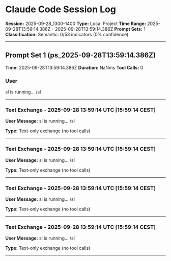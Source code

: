 # Claude Code Session Log

**Session:** 2025-09-28_1300-1400
**Type:** Local Project
**Time Range:** 2025-09-28T13:59:14.386Z - 2025-09-28T13:59:14.386Z
**Prompt Sets:** 1
**Classification:** Semantic: 0/53 indicators (0% confidence)

---

## Prompt Set 1 (ps_2025-09-28T13:59:14.386Z)

**Time:** 2025-09-28T13:59:14.386Z
**Duration:** NaNms
**Tool Calls:** 0

### User

<command-message>sl is running…</command-message>
<command-name>/sl</command-name>

---

### Text Exchange - 2025-09-28 13:59:14 UTC [15:59:14 CEST]

**User Message:** <command-message>sl is running…</command-message>
<command-name>/sl</command-name>

**Type:** Text-only exchange (no tool calls)

---

### Text Exchange - 2025-09-28 13:59:14 UTC [15:59:14 CEST]

**User Message:** <command-message>sl is running…</command-message>
<command-name>/sl</command-name>

**Type:** Text-only exchange (no tool calls)

---

### Text Exchange - 2025-09-28 13:59:14 UTC [15:59:14 CEST]

**User Message:** <command-message>sl is running…</command-message>
<command-name>/sl</command-name>

**Type:** Text-only exchange (no tool calls)

---

### Text Exchange - 2025-09-28 13:59:14 UTC [15:59:14 CEST]

**User Message:** <command-message>sl is running…</command-message>
<command-name>/sl</command-name>

**Type:** Text-only exchange (no tool calls)

---

